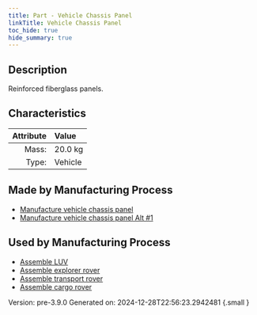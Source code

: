 ```yaml
---
title: Part - Vehicle Chassis Panel
linkTitle: Vehicle Chassis Panel
toc_hide: true
hide_summary: true
---
```


## Description
Reinforced fiberglass panels.

## Characteristics

| Attribute      | Value |
|--------:|:------|
|Mass:|20.0 kg|
|Type:|Vehicle|

## Made by Manufacturing Process

- [Manufacture vehicle chassis panel](/docs/definitions/process/manufacture-vehicle-chassis-panel)
- [Manufacture vehicle chassis panel Alt #1](/docs/definitions/process/manufacture-vehicle-chassis-panel-alt--1)

## Used by Manufacturing Process

- [Assemble LUV](/docs/definitions/process/assemble-luv)
- [Assemble explorer rover](/docs/definitions/process/assemble-explorer-rover)
- [Assemble transport rover](/docs/definitions/process/assemble-transport-rover)
- [Assemble cargo rover](/docs/definitions/process/assemble-cargo-rover)


Version: pre-3.9.0 Generated on: 2024-12-28T22:56:23.2942481
{.small }

